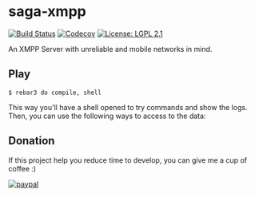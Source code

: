 saga-xmpp
=========

[![Build Status](https://img.shields.io/travis/altenwald/saga-xmpp/master.svg)](https://travis-ci.org/altenwald/saga-xmpp)
[![Codecov](https://img.shields.io/codecov/c/github/altenwald/saga-xmpp.svg)](https://codecov.io/gh/altenwald/saga-xmpp)
[![License: LGPL 2.1](https://img.shields.io/github/license/altenwald/saga-xmpp.svg)](https://raw.githubusercontent.com/altenwald/saga-xmpp/LICENSE)

An XMPP Server with unreliable and mobile networks in mind.

Play
----

    $ rebar3 do compile, shell

This way you'll have a shell opened to try commands and show the logs. Then,
you can use the following ways to access to the data:

Donation
--------

If this project help you reduce time to develop, you can give me a cup of coffee :)

[![paypal](https://www.paypalobjects.com/en_US/i/btn/btn_donateCC_LG.gif)](https://www.paypal.com/cgi-bin/webscr?cmd=_s-xclick&hosted_button_id=XV5DPUAF967PY)